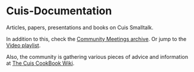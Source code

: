 # Cuis-Documentation

Articles, papers, presentations and books on Cuis Smalltalk.

In addition to this, check the [Community Meetings archive](https://cuis.st/community#meetings-archive). Or jump to the [Video playlist](https://www.youtube.com/playlist?list=PL8jfzXKiS6Xin_VUpK_QaUn_MGH2S-oPd).

Also, the community is gathering various pieces of advice and information at [The Cuis CookBook Wiki](https://github.com/nmingotti/The-Cuis-CookBook/wiki).
